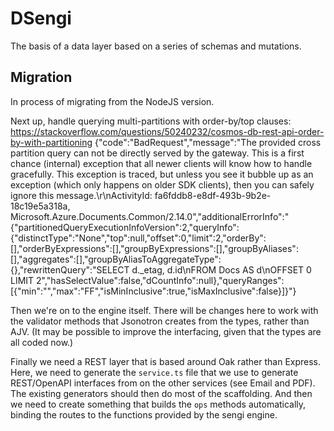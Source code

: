 # DSengi

The basis of a data layer based on a series of schemas and mutations.

## Migration

In process of migrating from the NodeJS version.

Next up, handle querying multi-partitions with order-by/top clauses:
https://stackoverflow.com/questions/50240232/cosmos-db-rest-api-order-by-with-partitioning
{"code":"BadRequest","message":"The provided cross partition query can not be
directly served by the gateway. This is a first chance (internal) exception that
all newer clients will know how to handle gracefully. This exception is traced,
but unless you see it bubble up as an exception (which only happens on older SDK
clients), then you can safely ignore this message.\r\nActivityId:
fa6fddb8-e8df-493b-9b2e-18c19e5a318a,
Microsoft.Azure.Documents.Common/2.14.0","additionalErrorInfo":"{\"partitionedQueryExecutionInfoVersion\":2,\"queryInfo\":{\"distinctType\":\"None\",\"top\":null,\"offset\":0,\"limit\":2,\"orderBy\":[],\"orderByExpressions\":[],\"groupByExpressions\":[],\"groupByAliases\":[],\"aggregates\":[],\"groupByAliasToAggregateType\":{},\"rewrittenQuery\":\"SELECT
d._etag, d.id\\nFROM Docs AS d\\nOFFSET 0 LIMIT
2\",\"hasSelectValue\":false,\"dCountInfo\":null},\"queryRanges\":[{\"min\":\"\",\"max\":\"FF\",\"isMinInclusive\":true,\"isMaxInclusive\":false}]}"}

Then we're on to the engine itself. There will be changes here to work with the
validator methods that Jsonotron creates from the types, rather than AJV. (It
may be possible to improve the interfacing, given that the types are all coded
now.)

Finally we need a REST layer that is based around Oak rather than Express. Here,
we need to generate the `service.ts` file that we use to generate REST/OpenAPI
interfaces from on the other services (see Email and PDF). The existing
generators should then do most of the scaffolding. And then we need to create
something that builds the `ops` methods automatically, binding the routes to the
functions provided by the sengi engine.
